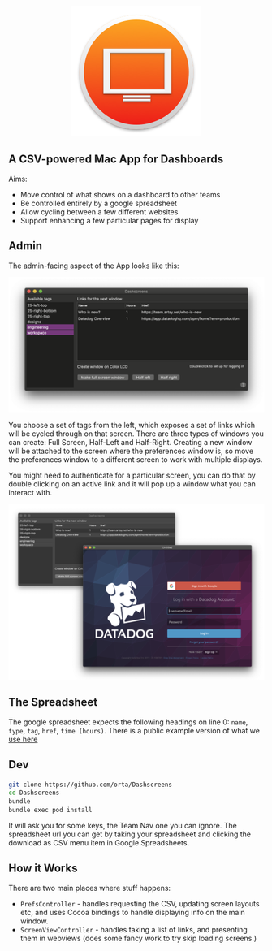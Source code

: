 <p align="center">
  <img src="https://github.com/orta/dashscreens/blob/master/Dashscreens/Assets.xcassets/AppIcon.appiconset/icon-256.png?raw=true">
</p>

## A CSV-powered Mac App for Dashboards

Aims:

- Move control of what shows on a dashboard to other teams
- Be controlled entirely by a google spreadsheet
- Allow cycling between a few different websites
- Support enhancing a few particular pages for display

## Admin

The admin-facing aspect of the App looks like this:

<p align="center">
  <img src="https://github.com/orta/dashscreens/blob/master/Screenshots/app.png?raw=true">
</p>

You choose a set of tags from the left, which exposes a set of links which will be cycled through on that screen. There 
are three types of windows you can create: Full Screen, Half-Left and Half-Right. Creating a new window will be attached
to the screen where the preferences window is, so move the preferences window to a different screen to work with multiple
displays.

You might need to authenticate for a particular screen, you can do that by double clicking on an active link and it
will pop up a window what you can interact with.

<p align="center">
  <img src="https://github.com/orta/dashscreens/blob/master/Screenshots/app_auth.png?raw=true">
</p>

## The Spreadsheet

The google spreadsheet expects the following headings on line 0: `name`, `type`, `tag`, `href`, `time (hours)`. There is
a public example version of what we [use here](https://docs.google.com/spreadsheets/d/e/2PACX-1vTYE4-OcHZA_mowRExnem0nXfN5ufNi9hM4Jxk6dxAst9D7w5-Rp3LkHRDkvZu438putda4kXYQNpte/pubhtml)

## Dev

```sh
git clone https://github.com/orta/Dashscreens
cd Dashscreens
bundle
bundle exec pod install
```

It will ask you for some keys, the Team Nav one you can ignore. The spreadsheet url you can get by taking your spreadsheet
and clicking the download as CSV menu item in Google Spreadsheets.

## How it Works

There are two main places where stuff happens:

- `PrefsController` - handles requesting the CSV, updating screen layouts etc, and uses Cocoa bindings to handle displaying info on the main window. 
- `ScreenViewController` - handles taking a list of links, and presenting them in webviews (does some fancy work to try skip loading screens.)

